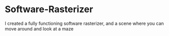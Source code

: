 # Software-Rasterizer
I created a fully functioning software rasterizer, and a scene where you can move around and look at a maze
